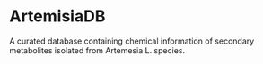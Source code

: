 # ArtemisiaDB
A curated database containing chemical information of secondary metabolites isolated from Artemesia L. species.
